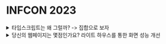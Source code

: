 # INFCON 2023

<details><summary>타입스크립트는 왜 그럴까? -> 집합으로 보자</summary>

- 타입 호환성: 특정 타입의 값을 다른 타입으로 취급해도 괜찮은지 판단하는 기준. super-sub 관계로 판단
  - up casting (작은 집합을 큰 집합으로 판단)은 가능. down casting은 불가능(대부분)
- 특수한 녀석들
  - unknown: 전체 집합
    - 모든 타입의 값을 저장할 수 있음 (`let a: unknown = 1`)
    - e.g., 현재 정확한 타입을 알기 어려울 때 + type guard & narrowing으로 값 보장 가능
  - never: 공집합 (`let neverVar:never; let a: number: neverVar;`)
    - e.g., 정상적으로 도달하지 않는 함수 (`function error(v: never) { throw new Error() }`)
    - e.g., switch의 완전성 보장 (default case 핸들링)
  - any: 타입 검사를 받지 않음
    - never 타입의 변수에는 저장 불가
    - e.g., 불가능한 타입 단언 가능하게함 (`let str2: string = 10 as any | unknown as string`)
- structural typing(duck typing)간 호환성: property의 여부 + 타입의 super-sub 관계로 판단
- 대수 타입 (algebraic data types): 둘 이상의 타입을 합쳐 만든 타입
  - union: 합집합 (`|`)
  - intersection: 교집합 (`&`)
</details>
<details><summary>당신의 웹페이지는 몇점인가요? 라이트 하우스를 통한 화면 성능 개선</summary>

- 웹 성능 개선이란?
  - 사이트내의 리소스 로드 시간 단축
  - interactive 가능한 타이밍을 앞으로 당겨야함
  - 체감 성능: 실제로는 느리게 반응하지만 사용자가 느끼는 체감으로 줄어든듯한 느낌줌(skeleton)
- 로딩 성능: 리소스 로딩까지 걸리는 시간 (network)
  - e.g., redirect, app cache, dns, tcp -> 캐싱
  - e.g., request, response -> 리소스 압축
- 렌더링 성능: 받아온 리소스와 DOM이 그려지는 성능 (performance)
  - CRP(Critical Rendering Path)
  - devtools가 찍어주는 몇몇 방점들
    - FP(First Paint): 최초의 픽셀이 그려진 시점
    - FCP(First Contentful Paint): 최초의 컨텐츠가 그려진 시점
    - LCP(Largest Contentful Paint): 보여지는 화면에서 가장 큰 컨테츠가 그려진 시점
    - DCL(Document Content Loaded): DOM이 완성되는 시점
    - L(Load)
  - 예시: 렌더링 성능 개선 - 파싱 과정 최적화 (js에 영향을 많이 받음)
    - 아래 코드의 문제점: 브라우저가 HTML 파싱을 두번하게됨.
      ```javascript
      document.addEventListener('DOMContentLoaded', () => {
        const change_dom = document.querySelector('.chanage_dom');
        change_dom.innerHTML = `<img src="..." alt=".." />`
      })
      ```
    - 파싱을 한번으로 만듬 ('DOMContentLoaded`를 없앰)
      ```html
      <!-- improved -->
      <body>
        <script src="./test.js" />
      </body>

      <script>
        const change_dom = document.querySelector('.chanage_dom');
        const img = document.createElement('img')
        img.src = '...';
        change_dom.appendChild(img)
      </script>
      ```
  - 예시: 렌더트리 성능 구성 이후 개선 Layout -> Paint -> Composite
    - Layout, Paint, Composite 단계가 하나씩 빠지게 된다면?
    - css 속성마다 이 과정이 빠지는 속성들이 있다. 찾아보렴
- long task: 50ms가 초과되는 작업. 메인스레드를 독점하는 작업(대개 js)
- 사용자 경험 개선 (Core Web Vitals) -> lighthouse
  - LCP(Largest Contentful Paint): 사용자는 시각적으로 가장 큰 영역이 빠르게 그려질수록 빠르게 렌더링된다고 느낌
  - SI(Speed Index): 페이지가 그려지는 중 시각적으로 표시되는 속도를 나타내는 지표 (컨텐츠가 채워지는 속도)
  - TTI(Time to Interactive): 사용자의 상호작용이 안정적으로 응답할 수 있는 시점의 시간 -> 메인스레드 안잡아먹고 있으면 상호작용 바로 할 수 있는거 아니냐
  - TBT(Total Bloking Time): longtask의 50ms 제외한 나머지 시간. 높으면 높을 수록 blocking time이 높지 않냐
    - FCP와 TTI 사이의 longtask들의 기준 시간을 뺀 모든 값을 더한 시간 (모든 task가 걸린시간 - longtask기준시간 * task num)
  - CLS(Cummulative Layout Shift): 화면기준 특정 영역이 이동한 거리로 계산한다. (사용자 이벤트 기준으로 500ms가 지나면 예상치 못한 레이아웃 이동)
  - FID(First Input Delay)
</details>
